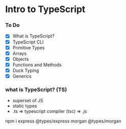 # Intro to TypeScript

### To Do
* [x] What is TypeScript?
* [x] TypeScript CLI
* [x] Primitive Types
* [x] Arrays
* [x] Objects
* [x] Functions and Methods
* [x] Duck Typing
* [x] Generics

### what is TypeScript? (TS)
* superset of JS
* static types
* .ts => typescript compiler (tsc) => .js

npm i express @types/express morgan @types/morgan






















